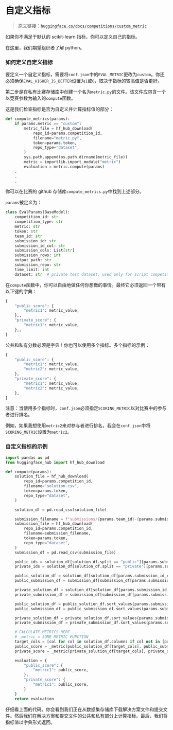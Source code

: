 # 自定义指标

> 原文链接：[`huggingface.co/docs/competitions/custom_metric`](https://huggingface.co/docs/competitions/custom_metric)

如果你不满足于默认的 scikit-learn 指标，你可以定义自己的指标。

在这里，我们期望组织者了解 python。

### 如何定义自定义指标

要定义一个自定义指标，需要将`conf.json`中的`EVAL_METRIC`更改为`custom`。你还必须确保`EVAL_HIGHER_IS_BETTER`设置为`1`或`0`，取决于指标的较高值是否更好。

第二步是在私有比赛存储库中创建一个名为`metric.py`的文件。该文件应包含一个以竞赛参数为输入的`compute`函数。

这是我们检查指标是否为自定义并计算指标值的部分：

```py
def compute_metrics(params):
    if params.metric == "custom":
        metric_file = hf_hub_download(
            repo_id=params.competition_id,
            filename="metric.py",
            token=params.token,
            repo_type="dataset",
        )
        sys.path.append(os.path.dirname(metric_file))
        metric = importlib.import_module("metric")
        evaluation = metric.compute(params)
    .
    .
    .
```

你可以在比赛的 github 存储库`compute_metrics.py`中找到上述部分。

`params`被定义为：

```py
class EvalParams(BaseModel):
    competition_id: str
    competition_type: str
    metric: str
    token: str
    team_id: str
    submission_id: str
    submission_id_col: str
    submission_cols: List[str]
    submission_rows: int
    output_path: str
    submission_repo: str
    time_limit: int
    dataset: str  # private test dataset, used only for script competitions
```

在`compute`函数中，你可以自由地做任何你想做的事情。最终它必须返回一个带有以下键的字典：

```py
{
    "public_score": {
        "metric1": metric_value,
    },,
    "private_score": {
        "metric1": metric_value,
    },,
}
```

公共和私有分数必须是字典！你也可以使用多个指标。多个指标的示例：

```py
{
    "public_score": {
        "metric1": metric_value,
        "metric2": metric_value,
    },
    "private_score": {
        "metric1": metric_value,
        "metric2": metric_value,
    },
}
```

注意：当使用多个指标时，`conf.json`必须指定`SCORING_METRIC`以对比赛中的参与者进行排名。

例如，如果我想使用`metric2`来对参与者进行排名，我会在`conf.json`中将`SCORING_METRIC`设置为`metric2`。

### 自定义指标的示例

```py
import pandas as pd
from huggingface_hub import hf_hub_download

def compute(params):
    solution_file = hf_hub_download(
        repo_id=params.competition_id,
        filename="solution.csv",
        token=params.token,
        repo_type="dataset",
    )

    solution_df = pd.read_csv(solution_file)

    submission_filename = f"submissions/{params.team_id}-{params.submission_id}.csv"
    submission_file = hf_hub_download(
        repo_id=params.competition_id,
        filename=submission_filename,
        token=params.token,
        repo_type="dataset",
    )
    submission_df = pd.read_csv(submission_file)

    public_ids = solution_df[solution_df.split == "public"][params.submission_id_col].values
    private_ids = solution_df[solution_df.split == "private"][params.submission_id_col].values

    public_solution_df = solution_df[solution_df[params.submission_id_col].isin(public_ids)]
    public_submission_df = submission_df[submission_df[params.submission_id_col].isin(public_ids)]

    private_solution_df = solution_df[solution_df[params.submission_id_col].isin(private_ids)]
    private_submission_df = submission_df[submission_df[params.submission_id_col].isin(private_ids)]

    public_solution_df = public_solution_df.sort_values(params.submission_id_col).reset_index(drop=True)
    public_submission_df = public_submission_df.sort_values(params.submission_id_col).reset_index(drop=True)

    private_solution_df = private_solution_df.sort_values(params.submission_id_col).reset_index(drop=True)
    private_submission_df = private_submission_df.sort_values(params.submission_id_col).reset_index(drop=True)

    # CALCULATE METRICS HERE.......
    # _metric = SOME METRIC FUNCTION
    target_cols = [col for col in solution_df.columns if col not in [params.submission_id_col, "split"]]
    public_score = _metric(public_solution_df[target_cols], public_submission_df[target_cols])
    private_score = _metric(private_solution_df[target_cols], private_submission_df[target_cols])

    evaluation = {
        "public_score": {
            "metric1": public_score,
        },
        "private_score": {
            "metric1": public_score,
        }
    }
    return evaluation
```

仔细看上面的代码。你会看到我们正在从数据集存储库下载解决方案文件和提交文件。然后我们在解决方案和提交文件的公共和私有部分上计算指标。最后，我们将指标值以字典形式返回。
